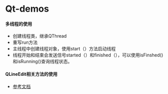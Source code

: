 # Qt-demos
#### 多线程的使用
- 创建线程类，继承QThread
- 重写run方法
- 主线程中创建线程对象，使用start（）方法启动线程
- 线程开始和结束会发送信号started（）和finished（），可以使用isFinshed()和isRunning()查询线程状态。

#### QLineEdit相关方法的使用
- [参考文档](http://blog.csdn.net/liang19890820/article/details/52044639)
